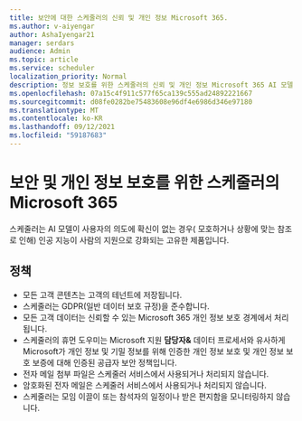 ```yaml
---
title: 보안에 대한 스케줄러의 신뢰 및 개인 정보 Microsoft 365.
ms.author: v-aiyengar
author: AshaIyengar21
manager: serdars
audience: Admin
ms.topic: article
ms.service: scheduler
localization_priority: Normal
description: 정보 보호를 위한 스케줄러의 신뢰 및 개인 정보 Microsoft 365 AI 모델 및 사람의 보조 AI에 사용됩니다.
ms.openlocfilehash: 07a15c4f911c577f65ca139c555ad24892221667
ms.sourcegitcommit: d08fe0282be75483608e96df4e6986d346e97180
ms.translationtype: MT
ms.contentlocale: ko-KR
ms.lasthandoff: 09/12/2021
ms.locfileid: "59187683"
---
```

# <a name="trust-and-privacy-in-scheduler-for-microsoft-365"></a>보안 및 개인 정보 보호를 위한 스케줄러의 Microsoft 365

스케줄러는 AI 모델이 사용자의 의도에 확신이 없는 경우( 모호하거나 상황에 맞는 참조로 인해) 인공 지능이 사람의 지원으로 강화되는 고유한 제품입니다. 

## <a name="policies"></a>정책

- 모든 고객 콘텐츠는 고객의 테넌트에 저장됩니다.
- 스케줄러는 GDPR(일반 데이터 보호 규정)을 준수합니다.
- 모든 고객 데이터는 신뢰할 수 있는 Microsoft 365 개인 정보 보호 경계에서 처리됩니다.
- 스케줄러의 휴먼 도우미는 Microsoft 지원 **담당자&** 데이터 프로세서와 유사하게 Microsoft가 개인 정보 및 기밀 정보를 위해 인증한 개인 정보 보호 및 개인 정보 보호 보증에 대해 인증된 공급자 보안 정책입니다. 
- 전자 메일 첨부 파일은 스케줄러 서비스에서 사용되거나 처리되지 않습니다.
- 암호화된 전자 메일은 스케줄러 서비스에서 사용되거나 처리되지 않습니다.
- 스케줄러는 모임 이끌이 또는 참석자의 일정이나 받은 편지함을 모니터링하지 않습니다. 
